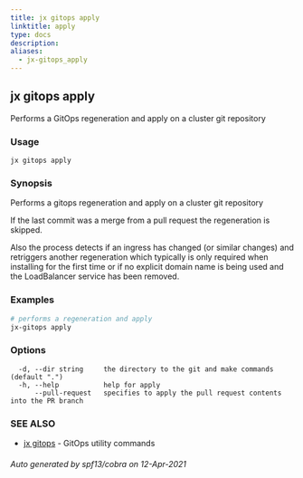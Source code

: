 ```yaml
---
title: jx gitops apply
linktitle: apply
type: docs
description: 
aliases:
  - jx-gitops_apply
---
```


## jx gitops apply

Performs a GitOps regeneration and apply on a cluster git repository

### Usage

```
jx gitops apply
```

### Synopsis

Performs a gitops regeneration and apply on a cluster git repository 

If the last commit was a merge from a pull request the regeneration is skipped. 

Also the process detects if an ingress has changed (or similar changes) and retriggers another regeneration which typically is only required when installing for the first time or if no explicit domain name is being used and the LoadBalancer service has been removed.

### Examples

  ```bash
  # performs a regeneration and apply
  jx-gitops apply

  ```
### Options

```
  -d, --dir string     the directory to the git and make commands (default ".")
  -h, --help           help for apply
      --pull-request   specifies to apply the pull request contents into the PR branch
```

### SEE ALSO

* [jx gitops](..)	 - GitOps utility commands

###### Auto generated by spf13/cobra on 12-Apr-2021

